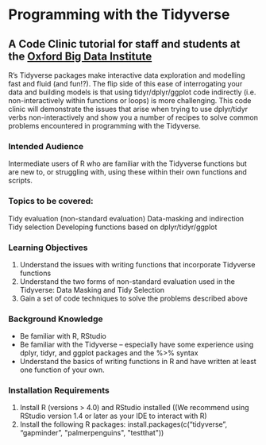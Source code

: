 # Programming with the Tidyverse

## A Code Clinic tutorial for staff and students at the [Oxford Big Data Institute](https://www.bdi.ox.ac.uk/)

R’s Tidyverse packages make interactive data exploration and modelling fast and fluid (and fun!?). The flip side of this ease of interrogating your data and building models is that using tidyr/dplyr/ggplot code indirectly (i.e. non-interactively within functions or loops) is more challenging. This code clinic will demonstrate the issues that arise when trying to use dplyr/tidyr verbs non-interactively and show you a number of recipes to solve common problems encountered in programming with the Tidyverse.

### Intended Audience

Intermediate users of R who are familiar with the Tidyverse functions but are new to, or struggling with, using these within their own functions and scripts.

### Topics to be covered:

Tidy evaluation (non-standard evaluation)
Data-masking and indirection
Tidy selection
Developing functions based on dplyr/tidyr/ggplot

### Learning Objectives

1. Understand the issues with writing functions that incorporate Tidyverse functions
2. Understand the two forms of non-standard evaluation used in the Tidyverse: Data Masking and Tidy Selection
3. Gain a set of code techniques to solve the problems described above

### Background Knowledge

- Be familiar with R, RStudio
- Be familiar with the Tidyverse – especially have some experience using dplyr, tidyr, and ggplot packages and the %>% syntax
- Understand the basics of writing functions in R and have written at least one function of your own.

### Installation Requirements

1. Install R (versions > 4.0) and RStudio installed ((We recommend using RStudio version 1.4 or later as your IDE to interact with R)
2. Install the following R packages:
   install.packages(c(“tidyverse”, “gapminder”, "palmerpenguins", "testthat"))
